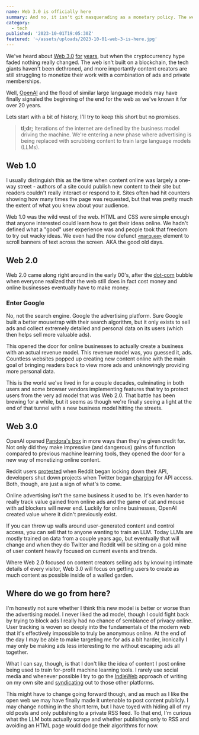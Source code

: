 ```yaml
---
name: Web 3.0 is officially here
summary: And no, it isn't git masquerading as a monetary policy. The web is moving from an ad platform to an AI training platform.
category:
  - tech
published: '2023-10-01T19:05:30Z'
featured: '~/assets/uploads/2023-10-01-web-3-is-here.jpg'
---
```


We've heard about [Web 3.0](https://en.wikipedia.org/wiki/Web3) [for](https://www.npr.org/2021/11/21/1056988346/web3-internet-jargon-or-future-vision) [years](https://www.freecodecamp.org/news/what-is-web3/), but when the cryptocurrency hype faded nothing really changed. The web isn't built on a blockchain, the tech giants haven't been dethroned, and more importantly content creators are still struggling to monetize their work with a combination of ads and private memberships.

Well, [OpenAI](https://openai.com/) and the flood of similar large language models may have finally signaled the beginning of the end for the web as we've known it for over 20 years.

Lets start with a bit of history, I'll try to keep this short but no promises.

> **tl;dr;** Iterations of the internet are defined by the business model driving the machine. We're entering a new phase where advertising is being replaced with scrubbing content to train large language models (LLMs).

## Web 1.0

I usually distinguish this as the time when content online was largely a one-way street - authors of a site could publish new content to their site but readers couldn't really interact or respond to it. Sites often had hit counters showing how many times the page was requested, but that was pretty much the extent of what you knew about your audience.

Web 1.0 was the wild west of the web. HTML and CSS were simple enough that anyone interested could learn how to get their ideas online. We hadn't defined what a "good" user experience was and people took that freedom to try out wacky ideas. We even had the now defunct [`<marquee>`](https://developer.mozilla.org/en-US/docs/Web/HTML/Element/marquee) element to scroll banners of text across the screen. AKA the good old days.

## Web 2.0

Web 2.0 came along right around in the early 00's, after the [dot-com](https://en.wikipedia.org/wiki/Dot-com_bubble) bubble when everyone realized that the web still does in fact cost money and online businesses eventually have to make money.

### Enter Google

No, not the search engine. Google the advertising platform. Sure Google built a better mousetrap with their search algorithm, but it only exists to sell ads and collect extremely detailed and personal data on its users (which then helps sell more valuable ads).

This opened the door for online businesses to actually create a business with an actual revenue model. This revenue model was, you guessed it, ads. Countless websites popped up creating new content online with the main goal of bringing readers back to view more ads and unknowingly providing more personal data.

This is the world we've lived in for a couple decades, culminating in both users and some browser vendors implementing features that try to protect users from the very ad model that was Web 2.0. That battle has been brewing for a while, but it seems as though we're finally seeing a light at the end of that tunnel with a new business model hitting the streets.

## Web 3.0

OpenAI opened [Pandora's box](https://en.wikipedia.org/wiki/Pandora%27s_box) in more ways than they're given credit for. Not only did they make impressive (and dangerous) gains of function compared to previous machine learning tools, they opened the door for a new way of monetizing online content.

Reddit users [protested](https://www.theverge.com/23779477/reddit-protest-blackouts-crushed) when Reddit began locking down their API, developers shut down projects when Twitter began [charging](https://www.cnbc.com/2023/02/02/twitter-to-start-charging-developers-for-api-access.html) for API access. Both, though, are just a sign of what's to come.

Online advertising isn't the same business it used to be. It's even harder to really track value gained from online ads and the game of cat and mouse with ad blockers will never end. Luckily for online businesses, OpenAI created value where it didn't previously exist.

If you can throw up walls around user-generated content and control access, you can sell that to anyone wanting to train an LLM. Today LLMs are mostly trained on data from a couple years ago, but eventually that will change and when they do Twitter and Reddit will be sitting on a gold mine of user content heavily focused on current events and trends.

Where Web 2.0 focused on content creators selling ads by knowing intimate details of every visitor, Web 3.0 will focus on getting users to create as much content as possible inside of a walled garden.

## Where do we go from here?

I'm honestly not sure whether I think this new model is better or worse than the advertising model. I never liked the ad model, though I could fight back by trying to block ads I really had no chance of semblance of privacy online. User tracking is woven so deeply into the fundamentals of the modern web that it's effectively impossible to truly be anonymous online. At the end of the day I may be able to make targeting me for ads a bit harder, ironically I may only be making ads less interesting to me without escaping ads all together.

What I can say, though, is that I don't like the idea of content I post online being used to train for-profit machine learning tools. I rarely use social media and whenever possible I try to go the [IndieWeb](https://indieweb.org/) approach of writing on my own site and [syndicating](https://indieweb.org/POSSE) out to those other platforms.

This might have to change going forward though, and as much as I like the open web we may have finally made it untenable to post content publicly. I may change nothing in the short term, but I have toyed with hiding all of my old posts and only publishing to a private RSS feed. To that end, I'm curious what the LLM bots actually scrape and whether publishing only to RSS and avoiding an HTML page would dodge their algorithms for now.
